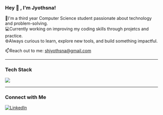 
### Hey 👋 , I'm Jyothsna!
🌸I'm a third year Computer Science student passionate about technology and problem-solving.</br>
💻Currently working on improving my coding skills through projetcs and practice.</br>
⚙️Always curious to learn, explore new tools, and build something impactful.</br>

📫Reach out to me: shjyothsna@gmail.com

___

### Tech Stack
<p>
  <img src=
</p>

___

### Connect with Me
[![LinkedIn](https://img.icons8.com/color/48/000000/linkedin.png)](https://www.linkedin.com/in/jyothsna-sharma-2658972ab/)




